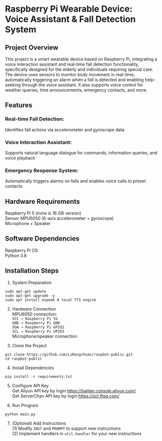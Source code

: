 # Raspberry Pi Wearable Device: Voice Assistant & Fall Detection System

## Project Overview
This project is a smart wearable device based on Raspberry Pi, integrating a voice interaction assistant and real-time fall detection functionality, specifically designed for the elderly and individuals requiring special care. The device uses sensors to monitor body movement in real-time, automatically triggering an alarm when a fall is detected and enabling help-seeking through the voice assistant. It also supports voice control for weather queries, time announcements, emergency contacts, and more.

## Features

### Real-time Fall Detection: 
Identifies fall actions via accelerometer and gyroscope data

### Voice Interaction Assistant: 
Supports natural language dialogue for commands, information queries, and voice playback

### Emergency Response System: 
Automatically triggers alarms on falls and enables voice calls to preset contacts

## Hardware Requirements
Raspberry Pi 5 (mine is 16 GB version) \
Sensor	MPU6050 (6-axis accelerometer + gyroscope) \
Microphone + Speaker 

## Software Dependencies
Raspberry Pi OS \
Python 3.8

## Installation Steps

1. System Preparation
```
sudo apt-get update
sudo apt-get upgrade -y
sudo apt install espeak # local TTS engine
```

2. Hardware Connection \
MPU6050 connection: \
`VCC → Raspberry Pi 5V` \
`GND → Raspberry Pi GND` \
`SDA → Raspberry Pi GPIO2` \
`SCL → Raspberry Pi GPIO3` \
Microphone/speaker connection

3. Clone the Project
```
git clone https://github.com/LiRongchuan/raspbot-public.git
cd raspbot-public
```

4. Install Dependencies
```
pip install -r requirements.txt
```

5. Configure API Key \
Get Aliyun API key by login https://bailian.console.aliyun.com/ \
Get ServerChan API key by login https://sct.ftqq.com/

6. Run Program
```
python main.py
```

7. (Optional) Add Instructions \
    (1) Modify `INST` and `PROMPT` to support new instructions \
    (2) Implement handlers in `util.handler` for your new instructions